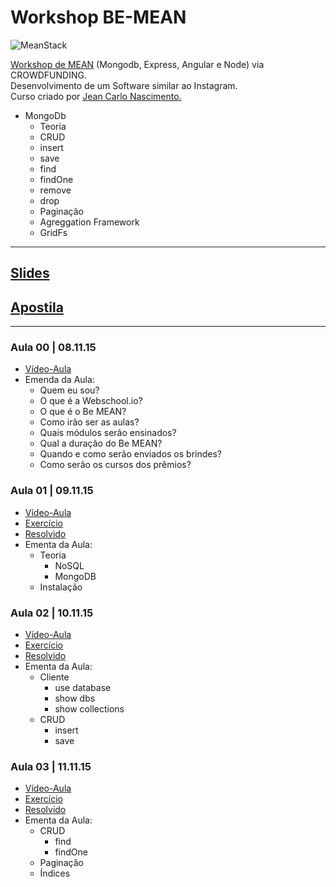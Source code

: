 # **Workshop BE-MEAN**

![MeanStack](https://s3.amazonaws.com/media-p.slid.es/uploads/jbpionnier/images/196683/mean_small_vertical.png "MEAN STACK")

 [Workshop de MEAN](https://github.com/Webschool-io/be-mean-instagram "Repositório Oficial") (Mongodb, Express, Angular e Node) via CROWDFUNDING.  
Desenvolvimento de um Software similar ao Instagram.  
Curso criado por [Jean Carlo Nascimento.](https://github.com/suissa)

- MongoDb
    - Teoria
    - CRUD
    - insert
    - save
    - find
    - findOne
    - remove
    - drop
    - Paginação
    - Agreggation Framework
    - GridFs

----------

## [Slides](https://docs.google.com/presentation/d/1KXxmcwd47x4v2SymyiBPK7ucn80PruSvcw4mZ5S3nWc/edit#slide=id.p)
## [Apostila](/Apostila/README.md)

----------

### Aula 00 | 08.11.15
- [Vídeo-Aula](https://www.youtube.com/watch?v=-ccU_-OIka4)
- Emenda da Aula:
    - Quem eu sou?
    - O que é a Webschool.io?
    - O que é o Be MEAN?
    - Como irão ser as aulas?
    - Quais módulos serão ensinados?
    - Qual a duração do Be MEAN?
    - Quando e como serão enviados os brindes?
    - Como serão os cursos dos prêmios?

### Aula 01 | 09.11.15
- [Vídeo-Aula](https://www.youtube.com/watch?v=leYxsEAL_yY)
- [Exercício](/Aulas/exercício-01.md)
- [Resolvido](/Aulas/exercício-01-resolved.md)
- Ementa da Aula:
    - Teoria
        - NoSQL
        - MongoDB
    - Instalação

### Aula 02 | 10.11.15
- [Vídeo-Aula](https://www.youtube.com/watch?v=PaNVk0V2UNI)
- [Exercício](/Aulas/exercício-02.md)
- [Resolvido](/Aulas/exercício-02-resolved.md)
- Ementa da Aula:
    - Cliente
        - use database
        - show dbs
        - show collections
    - CRUD
        - insert
        - save

### Aula 03 | 11.11.15
- [Vídeo-Aula](https://www.youtube.com/watch?v=cIHjA1hyPPY)
- [Exercício](/Aulas/exercício-03.md)
- [Resolvido](/Aulas/exercício-03-resolved.md)
- Ementa da Aula:
    - CRUD
        - find
        - findOne
    - Paginação
    - Índices
